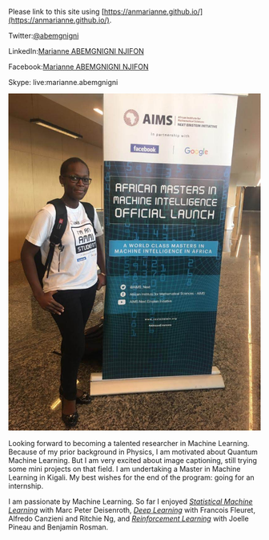 ---
---

Please link to this site using [https://anmarianne.github.io/](https://anmarianne.github.io/).

Twitter:[@abemgnigni](https://twitter.com/abemgnigni)

LinkedIn:[Marianne ABEMGNIGNI NJIFON](https://www.linkedin.com/in/marianne-abemgnigni-njifon-931142150/)

Facebook:[Marianne ABEMGNIGNI NJIFON](https://www.facebook.com/marianne.abemgnigninjifon)

Skype: live:marianne.abemgnigni

![Official Launching of AMMI](https://github.com/ANMarianne/ANMarianne.github.io/blob/master/IMG-20181015-WA0013.jpg)


Looking forward to becoming a talented researcher in Machine Learning. Because of my prior background in Physics, I am motivated about Quantum Machine Learning. But I am very excited about image captioning, still trying some mini projects on that field. I am undertaking a Master in Machine Learning in Kigali. My best wishes for the end of the program: going for an internship. 

I am passionate by Machine Learning. So far I enjoyed [*Statistical Machine Learning*](https://github.com/ANMarianne/Statistical-Machine-learning) with Marc Peter Deisenroth, [*Deep Learning*](https://github.com/ANMarianne/Deep-Learning) with Francois Fleuret, Alfredo Canzieni and Ritchie Ng, and [*Reinforcement Learning*](https://github.com/ANMarianne/Reinforcement-Learning) with Joelle Pineau and Benjamin Rosman.



